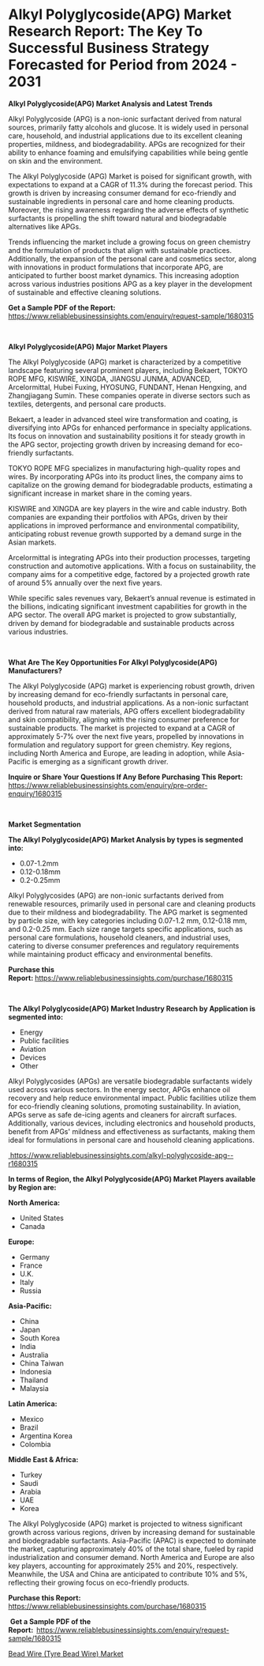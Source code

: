 <p><h1>Alkyl Polyglycoside(APG) Market Research Report: The Key To Successful Business Strategy Forecasted for Period from 2024 - 2031</h1></p><p><strong>Alkyl Polyglycoside(APG) Market Analysis and Latest Trends</strong></p>
<p><p>Alkyl Polyglycoside (APG) is a non-ionic surfactant derived from natural sources, primarily fatty alcohols and glucose. It is widely used in personal care, household, and industrial applications due to its excellent cleaning properties, mildness, and biodegradability. APGs are recognized for their ability to enhance foaming and emulsifying capabilities while being gentle on skin and the environment.</p><p>The Alkyl Polyglycoside (APG) Market is poised for significant growth, with expectations to expand at a CAGR of 11.3% during the forecast period. This growth is driven by increasing consumer demand for eco-friendly and sustainable ingredients in personal care and home cleaning products. Moreover, the rising awareness regarding the adverse effects of synthetic surfactants is propelling the shift toward natural and biodegradable alternatives like APGs.</p><p>Trends influencing the market include a growing focus on green chemistry and the formulation of products that align with sustainable practices. Additionally, the expansion of the personal care and cosmetics sector, along with innovations in product formulations that incorporate APG, are anticipated to further boost market dynamics. This increasing adoption across various industries positions APG as a key player in the development of sustainable and effective cleaning solutions.</p></p>
<p><strong>Get a Sample PDF of the Report:&nbsp;</strong> <a href="https://www.reliablebusinessinsights.com/enquiry/request-sample/1680315?utm_campaign=1121&utm_medium=2&utm_source=Github&utm_content=ia&utm_term=28122024&utm_id=alkyl-polyglycosideapg">https://www.reliablebusinessinsights.com/enquiry/request-sample/1680315</a></p>
<p>&nbsp;</p>
<p><strong>Alkyl Polyglycoside(APG) Major Market Players</strong></p>
<p><p>The Alkyl Polyglycoside (APG) market is characterized by a competitive landscape featuring several prominent players, including Bekaert, TOKYO ROPE MFG, KISWIRE, XINGDA, JIANGSU JUNMA, ADVANCED, Arcelormittal, Hubei Fuxing, HYOSUNG, FUNDANT, Henan Hengxing, and Zhangjiagang Sumin. These companies operate in diverse sectors such as textiles, detergents, and personal care products.</p><p>Bekaert, a leader in advanced steel wire transformation and coating, is diversifying into APGs for enhanced performance in specialty applications. Its focus on innovation and sustainability positions it for steady growth in the APG sector, projecting growth driven by increasing demand for eco-friendly surfactants.</p><p>TOKYO ROPE MFG specializes in manufacturing high-quality ropes and wires. By incorporating APGs into its product lines, the company aims to capitalize on the growing demand for biodegradable products, estimating a significant increase in market share in the coming years.</p><p>KISWIRE and XINGDA are key players in the wire and cable industry. Both companies are expanding their portfolios with APGs, driven by their applications in improved performance and environmental compatibility, anticipating robust revenue growth supported by a demand surge in the Asian markets.</p><p>Arcelormittal is integrating APGs into their production processes, targeting construction and automotive applications. With a focus on sustainability, the company aims for a competitive edge, factored by a projected growth rate of around 5% annually over the next five years.</p><p>While specific sales revenues vary, Bekaert’s annual revenue is estimated in the billions, indicating significant investment capabilities for growth in the APG sector. The overall APG market is projected to grow substantially, driven by demand for biodegradable and sustainable products across various industries.</p></p>
<p>&nbsp;</p>
<p><strong>What Are The Key Opportunities For Alkyl Polyglycoside(APG) Manufacturers?</strong></p>
<p><p>The Alkyl Polyglycoside (APG) market is experiencing robust growth, driven by increasing demand for eco-friendly surfactants in personal care, household products, and industrial applications. As a non-ionic surfactant derived from natural raw materials, APG offers excellent biodegradability and skin compatibility, aligning with the rising consumer preference for sustainable products. The market is projected to expand at a CAGR of approximately 5-7% over the next five years, propelled by innovations in formulation and regulatory support for green chemistry. Key regions, including North America and Europe, are leading in adoption, while Asia-Pacific is emerging as a significant growth driver.</p></p>
<p><strong>Inquire or Share Your Questions If Any Before Purchasing This Report:</strong> <a href="https://www.reliablebusinessinsights.com/enquiry/pre-order-enquiry/1680315?utm_campaign=1121&utm_medium=2&utm_source=Github&utm_content=ia&utm_term=28122024&utm_id=alkyl-polyglycosideapg">https://www.reliablebusinessinsights.com/enquiry/pre-order-enquiry/1680315</a></p>
<p>&nbsp;</p>
<p><strong>Market Segmentation</strong></p>
<p><strong>The Alkyl Polyglycoside(APG) Market Analysis by types is segmented into:</strong></p>
<p><ul><li>0.07-1.2mm</li><li>0.12-0.18mm</li><li>0.2-0.25mm</li></ul></p>
<p><p>Alkyl Polyglycosides (APG) are non-ionic surfactants derived from renewable resources, primarily used in personal care and cleaning products due to their mildness and biodegradability. The APG market is segmented by particle size, with key categories including 0.07-1.2 mm, 0.12-0.18 mm, and 0.2-0.25 mm. Each size range targets specific applications, such as personal care formulations, household cleaners, and industrial uses, catering to diverse consumer preferences and regulatory requirements while maintaining product efficacy and environmental benefits.</p></p>
<p><strong>Purchase this Report:&nbsp;</strong><a href="https://www.reliablebusinessinsights.com/purchase/1680315?utm_campaign=1121&utm_medium=2&utm_source=Github&utm_content=ia&utm_term=28122024&utm_id=alkyl-polyglycosideapg">https://www.reliablebusinessinsights.com/purchase/1680315</a></p>
<p>&nbsp;</p>
<p><strong>The Alkyl Polyglycoside(APG) Market Industry Research by Application is segmented into:</strong></p>
<p><ul><li>Energy</li><li>Public facilities</li><li>Aviation</li><li>Devices</li><li>Other</li></ul></p>
<p><p>Alkyl Polyglycosides (APGs) are versatile biodegradable surfactants widely used across various sectors. In the energy sector, APGs enhance oil recovery and help reduce environmental impact. Public facilities utilize them for eco-friendly cleaning solutions, promoting sustainability. In aviation, APGs serve as safe de-icing agents and cleaners for aircraft surfaces. Additionally, various devices, including electronics and household products, benefit from APGs' mildness and effectiveness as surfactants, making them ideal for formulations in personal care and household cleaning applications.</p></p>
<p><a href="https://www.reliablebusinessinsights.com/alkyl-polyglycoside-apg--r1680315?utm_campaign=1121&utm_medium=2&utm_source=Github&utm_content=ia&utm_term=28122024&utm_id=alkyl-polyglycosideapg">&nbsp;https://www.reliablebusinessinsights.com/alkyl-polyglycoside-apg--r1680315</a></p>
<p><strong>In terms of Region, the Alkyl Polyglycoside(APG) Market Players available by Region are:</strong></p>
<p>
    <p> <strong> North America: </strong>
        <ul>
            <li>United States</li>
            <li>Canada</li>
        </ul>
        </p> 
    <p> <strong> Europe: </strong>
        <ul>
            <li>Germany</li>
            <li>France</li>
            <li>U.K.</li>
            <li>Italy</li>
            <li>Russia</li>
        </ul>
        </p> 
    <p> <strong> Asia-Pacific: </strong>
        <ul>
            <li>China</li>
            <li>Japan</li>
            <li>South Korea</li>
            <li>India</li>
            <li>Australia</li>
            <li>China Taiwan</li>
            <li>Indonesia</li>
            <li>Thailand</li>
            <li>Malaysia</li>
        </ul>
        </p> 
    <p> <strong> Latin America: </strong>
        <ul>
            <li>Mexico</li>
            <li>Brazil</li>
            <li>Argentina Korea</li>
            <li>Colombia</li>
        </ul>
        </p> 
    <p> <strong> Middle East & Africa: </strong>
        <ul>
            <li>Turkey</li>
            <li>Saudi</li>
            <li>Arabia</li>
            <li>UAE</li>
            <li>Korea</li>
        </ul>
    </p>
    </p>
<p><p>The Alkyl Polyglycoside (APG) market is projected to witness significant growth across various regions, driven by increasing demand for sustainable and biodegradable surfactants. Asia-Pacific (APAC) is expected to dominate the market, capturing approximately 40% of the total share, fueled by rapid industrialization and consumer demand. North America and Europe are also key players, accounting for approximately 25% and 20%, respectively. Meanwhile, the USA and China are anticipated to contribute 10% and 5%, reflecting their growing focus on eco-friendly products.</p></p>
<p><strong>Purchase this Report: </strong><a href="https://www.reliablebusinessinsights.com/purchase/1680315?utm_campaign=1121&utm_medium=2&utm_source=Github&utm_content=ia&utm_term=28122024&utm_id=alkyl-polyglycosideapg">https://www.reliablebusinessinsights.com/purchase/1680315</a></p>
<p>&nbsp;<strong>Get a Sample PDF of the Report:&nbsp;&nbsp;</strong><a href="https://www.reliablebusinessinsights.com/enquiry/request-sample/1680315?utm_campaign=1121&utm_medium=2&utm_source=Github&utm_content=ia&utm_term=28122024&utm_id=alkyl-polyglycosideapg">https://www.reliablebusinessinsights.com/enquiry/request-sample/1680315</a></p>
<p><strong></strong></p>
<p><p><a href="https://github.com/zuccoshenna242/Market-Research-Report-List-1/blob/main/bead-wire-tyre-bead-wire-market.md?utm_campaign=1121&utm_medium=2&utm_source=Github&utm_content=ia&utm_term=28122024&utm_id=alkyl-polyglycosideapg">Bead Wire (Tyre Bead Wire) Market</a></p></p>